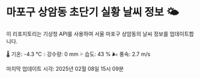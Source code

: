 
# 마포구 상암동 초단기 실황 날씨 정보 🌤️

이 리포지토리는 기상청 API를 사용하여 서울 마포구 상암동의 날씨 정보를 업데이트합니다. 

🌡️ 기온: -4.3 ℃
💧 강수량: 0 mm
💦 습도: 43 %
🌬️ 풍속: 2.7 m/s

마지막 업데이트 시각: 2025년 02월 08일 15시 09분    
